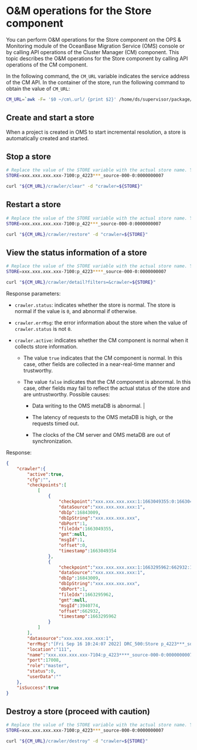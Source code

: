# O&M operations for the Store component

You can perform O&M operations for the Store component on the OPS & Monitoring module of the OceanBase Migration Service (OMS) console or by calling API operations of the Cluster Manager (CM) component. This topic describes the O&M operations for the Store component by calling API operations of the CM component.

In the following command, the `CM_URL` variable indicates the service address of the CM API. In the container of the store, run the following command to obtain the value of `CM_URL`:

```bash
CM_URL=`awk -F= '$0 ~/cm\.url/ {print $2}' /home/ds/supervisor/package/config/drc.properties | sed 's/^[ \t]*//;s/[ \t]*$//'`
```

## Create and start a store

When a project is created in OMS to start incremental resolution, a store is automatically created and started.

## Stop a store

```bash
# Replace the value of the STORE variable with the actual store name. You can find the store name in the CM component.
STORE=xxx.xxx.xxx.xxx-7100:p_4223***_source-000-0:0000000007

curl "${CM_URL}/crawler/clear" -d "crawler=${STORE}"
```

## Restart a store

```bash
# Replace the value of the STORE variable with the actual store name. You can find the store name in the CM component.
STORE=xxx.xxx.xxx.xxx-7100:p_422***_source-000-0:0000000007

curl "${CM_URL}/crawler/restore" -d "crawler=${STORE}"
```

## View the status information of a store

```bash
# Replace the value of the STORE variable with the actual store name. You can find the store name in the CM component.
STORE=xxx.xxx.xxx.xxx-7100:p_4223****_source-000-0:0000000007

curl "${CM_URL}/crawler/detail?filters=&crawler=${STORE}"
```

Response parameters:

- `crawler.status`: indicates whether the store is normal. The store is normal if the value is `0`, and abnormal if otherwise.

- `crawler.errMsg`: the error information about the store when the value of `crawler.status` is not `0`.

- `crawler.active`: indicates whether the CM component is normal when it collects store information.

  - The value `true` indicates that the CM component is normal. In this case, other fields are collected in a near-real-time manner and trustworthy.

  - The value `false` indicates that the CM component is abnormal. In this case, other fields may fail to reflect the actual status of the store and are untrustworthy. Possible causes:

    - Data writing to the OMS metaDB is abnormal. |

    - The latency of requests to the OMS metaDB is high, or the requests timed out.

    - The clocks of the CM server and OMS metaDB are out of synchronization.

Response:

```json
{
    "crawler":{
        "active":true,
        "cfg":"",
        "checkpoints":[
            [
                {
                    "checkpoint":"xxx.xxx.xxx.xxx:1:1663049355:0:1663049354:1",
                    "dataSource":"xxx.xxx.xxx.xxx:1",
                    "dbIp":16843009,
                    "dbIpString":"xxx.xxx.xxx.xxx",
                    "dbPort":1,
                    "fileIdx":1663049355,
                    "gmt":null,
                    "msgId":1,
                    "offset":0,
                    "timestamp":1663049354
                },
                {
                    "checkpoint":"xxx.xxx.xxx.xxx:1:1663295962:662932:1663295962:3940774",
                    "dataSource":"xxx.xxx.xxx.xxx:1",
                    "dbIp":16843009,
                    "dbIpString":"xxx.xxx.xxx.xxx",
                    "dbPort":1,
                    "fileIdx":1663295962,
                    "gmt":null,
                    "msgId":3940774,
                    "offset":662932,
                    "timestamp":1663295962
                }
            ]
        ],
        "datasource":"xxx.xxx.xxx.xxx:1",
        "errMsg":"[Fri Sep 16 10:24:07 2022] DRC_500:Store p_4223***_source-000-0.0000000007 started successfully\n",
        "location":"111",
        "name":"xxx.xxx.xxx.xxx-7104:p_4223****_source-000-0:0000000007",
        "port":17008,
        "role":"master",
        "status":0,
        "userData":""
    },
    "isSuccess":true
}
```

## Destroy a store (proceed with caution)

```bash
# Replace the value of the STORE variable with the actual store name. You can find the store name in the CM component.
STORE=xxx.xxx.xxx.xxx-7100:p_4223***_source-000-0:0000000007

curl "${CM_URL}/crawler/destroy" -d "crawler=${STORE}"
```
